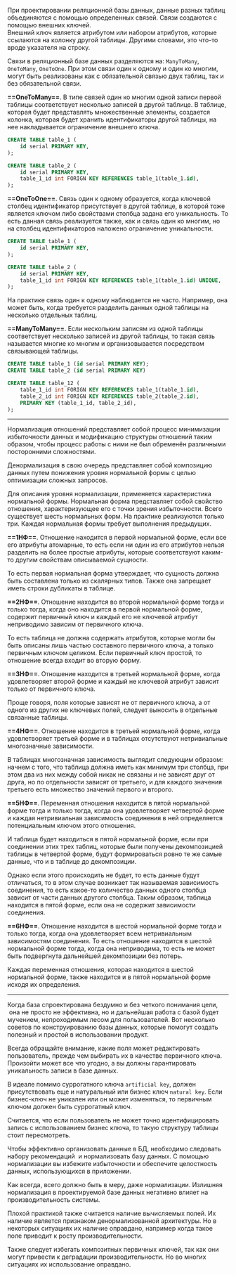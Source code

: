 При проектировании реляционной базы данных, данные разных таблиц объединяются с помощью определенных связей. Связи создаются с помощью внешних ключей.  
Внешний ключ является атрибутом или набором атрибутов, которые ссылаются на колонку другой таблицы. Другими словами, это что-то вроде указателя на строку.

Связи в реляционный базе данных разделяются на: `ManyToMany`, `OneToMany`, `OneToOne`.
При этом связи один к одному и один ко многим, могут быть реализованы как с обязательной связью двух таблиц, так и без обязательной связи.

**==OneToMany==**. В типе связей один ко многим одной записи первой таблицы соответствует несколько записей в другой таблице. В таблице, которая будет представлять множественные элементы, создается колонка, которая будет хранить идентификаторы другой таблицы, на нее накладывается ограничение внешнего ключа.

```sql
CREATE TABLE table_1 (
	id serial PRIMARY KEY, 
);

CREATE TABLE table_2 (
	id serial PRIMARY KEY,
	table_1_id int FORIGN KEY REFERENCES table_1(table_1.id),
);
```

**==OneToOne==**. Связь один к одному образуется, когда ключевой столбец идентификатор присутствует в другой таблице, в которой тоже является ключом либо свойствами столбца задана его уникальность. То есть данная связь реализуется также, как и связь один ко многим, но на столбец идентификаторов наложено ограничение уникальности.

```sql
CREATE TABLE table_1 (
	id serial PRIMARY KEY, 
);

CREATE TABLE table_2 (
	id serial PRIMARY KEY,
	table_1_id int FORIGN KEY REFERENCES table_1(table_1.id) UNIQUE,
);
```

На практике связь один к одному наблюдается не часто. Например, она может быть, когда требуется разделить данных одной таблицы на несколько отдельных таблиц.

**==ManyToMany==**. Если нескольким записям из одной таблицы соответствует несколько записей из другой таблицы, то такая связь называется многие ко многим и организовывается посредством связывающей таблицы.

```sql
CREATE TABLE table_1 (id serial PRIMARY KEY);
CREATE TABLE table_2 (id serial PRIMARY KEY)

CREATE TABLE table_12 (
	table_1_id int FORIGN KEY REFERENCES table_1(table_1.id),
	table_2_id int FORIGN KEY REFERENCES table_2(table_2.id),
	PRIMARY KEY (table_1_id, table_2_id),
);
```

---

Нормализация отношений представляет собой процесс минимизации избыточности данных и модификацию структуры отношений таким образом, чтобы процесс работы с ними не был обременён различными посторонними сложностями.

Денормализация в свою очередь представляет собой композицию данных путем понижения уровня нормальной формы с целью оптимизации сложных запросов.

Для описания уровня нормализации, применяется характеристика нормальной формы. Нормальная форма представляет собой свойство отношения, характеризующее его с точки зрения избыточности. Всего существует шесть нормальных форм. На практике  реализуются только три. Каждая нормальная формы требует выполнения предыдущих. 

**==1НФ==**. Отношение находится в первой нормальной форме, если все его атрибуты атомарные, то есть если ни один из его атрибутов нельзя разделить на более простые атрибуты, которые соответствуют каким-то другим свойствам описываемой сущности.

То есть первая нормальная форма утверждает, что сущность должна быть составлена только из скалярных типов. Также она запрещает иметь строки дубликаты в таблице.

**==2НФ==**. Отношение находится во второй нормальной форме тогда и только тогда, когда оно находится в первой нормальной форме, содержит первичный ключ и каждый его не ключевой атрибут неприводимо зависим от первичного ключа.

То есть таблица не должна содержать атрибутов, которые могли бы быть описаны лишь частью составного первичного ключа, а только первичным ключом целиком.
Если первичный ключ простой, то отношение всегда входит во вторую форму.

**==3НФ==**. Отношение находится в третьей нормальной форме, когда удовлетворяет второй  форме и каждый не ключевой атрибут зависит только от первичного ключа.

Проще говоря, поля которые зависят не от первичного ключа, а от одного из других не ключевых полей, следует выносить в отдельные связанные таблицы.

**==4НФ==**. Отношение находится в третьей нормальной форме, когда удовлетворяет третьей форме и в таблицах отсутствуют нетривиальные многозначные зависимости.

В таблицах многозначная зависимость выглядит следующим образом: начнем с того, что таблица должна иметь как минимум три столбца, при этом два из них между собой никак не связаны и не зависят друг от друга, но по отдельности зависят от третьего, и для каждого значения третьего есть множество значений первого и второго.

**==5НФ==**. Переменная отношения находится в пятой нормальной форме тогда и только тогда, когда она удовлетворяет четвертой форме и каждая нетривиальная зависимость соединения в ней определяется потенциальным ключом этого отношения.

И таблица будет находиться в пятой нормальной форме, если при соединении этих трех таблиц, которые были получены декомпозицией таблицы в четвертой форме, будут формироваться ровно те же самые данные, что и в таблице до декомпозиции. 

Однако если этого происходить не будет, то есть данные будут отличаться, то в этом случае возникает так называемая зависимость соединения, то есть какое-то количество данных одного столбца зависит от части данных другого столбца. Таким образом, таблица находится в пятой форме, если она не содержит зависимости соединения.

**==6НФ==**. Отношение находится в шестой нормальной форме тогда и только тогда, когда она удовлетворяет всем нетривиальным зависимостям соединения. То есть отношение находится в шестой нормальной форме тогда, когда она неприводима, то есть не может быть подвергнута дальнейшей декомпозиции без потерь.

Каждая переменная отношения, которая находится в шестой нормальной форме, также находится и в пятой нормальной форме исходя их определения.

---

Когда база спроектирована бездумно и без четкого понимания цели,  она не просто не эффективна, но и дальнейшая работа с базой будет мучением, непроходимым лесом для пользователей. Вот несколько советов по конструированию базы данных, которые помогут создать полезный и простой в использовании продукт.

Всегда обращайте внимание, какие поля может редактировать пользователь, прежде чем выбирать их в качестве первичного ключа. Произойти может все что угодно, а вы должны гарантировать уникальность записи в базе данных. 

В идеале помимо суррогатного ключа  `artificial key`, должен присутствовать еще и натуральный или бизнес ключ  `natural key`. Если бизнес-ключ не уникален или он может изменяться, то первичным ключом должен быть суррогатный ключ.

Считается, что если пользователь не может точно идентифицировать запись с использованием бизнес ключа, то такую структуру таблицы стоит пересмотреть.

Чтобы эффективно организовать данные в БД, необходимо следовать набору рекомендаций  и нормализовать базу данных. С помощью нормализации вы избежите избыточности и обеспечите целостность данных, использующихся в приложении.  
  
Как всегда, всего должно быть в меру, даже нормализации. Излишняя нормализация в проектируемой базе данных негативно влияет на производительность системы.

Плохой практикой также считается наличие вычисляемых полей. Их наличие является признаком денормализованной архитектуры. Но в некоторых ситуациях их наличие оправдано, например когда такое поле приводит к росту производительности.

Также следует избегать композитных первичных ключей, так как они могут привести к  деградации производительности. Но во многих ситуациях их использование оправдано.
